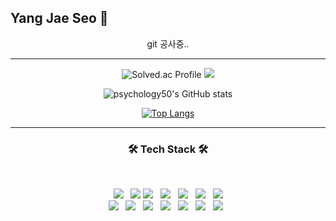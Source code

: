 ## Yang Jae Seo 🤪
 
<div align="center">
  
git 공사중..
  
<hr>  
  
![Solved.ac Profile](http://mazassumnida.wtf/api/v2/generate_badge?boj=0pao0)
<img src="http://mazandi.herokuapp.com/api?handle=0pao0&theme=warm"/>

</div>  
<div align="center">
  
![psychology50's GitHub stats](https://github-readme-stats.vercel.app/api?username=psychology50&show_icons=true&theme=great-gatsby)
  
[![Top Langs](https://github-readme-stats.vercel.app/api/top-langs/?username=psychology50&layout=compact)](https://github.com/psychology50/github-readme-stats)

</div>

* * *
 
<h3 align="center"><b>🛠 Tech Stack 🛠</b></h3>
</br>
<!-- <img src="https://img.shields.io/badge/이름-색상코드?style=flat-square&logo=로고명&logoColor=로고색"/> -->
<p align="center">
 <img src="https://img.shields.io/badge/Linux-FCC624?style=flat-square&logo=Linux&logoColor=white"/> &nbsp
 <img src="https://img.shields.io/badge/Vim-019733?style=flat-square&logo=Vim&logoColor=white"/>
<img src="https://img.shields.io/badge/42-000000?style=flat-square&logo=42&logoColor=white"/> &nbsp
<img src="https://img.shields.io/badge/C-A8B9CC?style=flat-square&logo=C&logoColor=white"/> &nbsp
<img src="https://img.shields.io/badge/C++-00599C?style=flat-square&logo=c%2B%2B&&logoColor=white"/> &nbsp
<img src="https://img.shields.io/badge/Java-007396?style=flat-square&logo=Java&logoColor=white"/> &nbsp
 <img src="https://img.shields.io/badge/Python-3776AB?style=flat-square&logo=Python&logoColor=white"/> </br>
<img src="https://img.shields.io/badge/HTML5-E34F26?style=flat-square&logo=HTML5&logoColor=white"/> &nbsp
<img src="https://img.shields.io/badge/CSS3-1572B6?style=flat-square&logo=CSS3&logoColor=white"/> &nbsp 
<img src="https://img.shields.io/badge/JavaScript-F7DF1E?style=flat-square&logo=JavaScript&logoColor=white"/> &nbsp 
<img src="https://img.shields.io/badge/MySQL-4479A1?style=flat-square&logo=MySQL&logoColor=white"/> &nbsp 
<img src="https://img.shields.io/badge/Git-F05032?style=flat-square&logo=Git&logoColor=white"/> &nbsp 
<img src="https://img.shields.io/badge/Node.js-339933?style=flat-square&logo=Node.js&logoColor=white"/> &nbsp 
<img src="https://img.shields.io/badge/Django-092E20?style=flat-square&logo=Django&logoColor=white"/> &nbsp </p>
